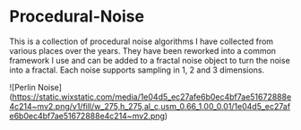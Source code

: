 # Procedural-Noise

This is a collection of procedural noise algorithms I have collected from various places over the years. They have been reworked into a common framework I use and can be added to a fractal noise object to turn the noise into a fractal. Each noise supports sampling in 1, 2 and 3 dimensions.

![Perlin Noise] (https://static.wixstatic.com/media/1e04d5_ec27afe6b0ec4bf7ae51672888e4c214~mv2.png/v1/fill/w_275,h_275,al_c,usm_0.66_1.00_0.01/1e04d5_ec27afe6b0ec4bf7ae51672888e4c214~mv2.png)
